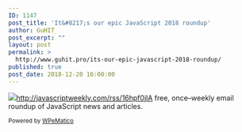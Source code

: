 ```yaml
---
ID: 1147
post_title: 'It&#8217;s our epic JavaScript 2018 roundup'
author: GuHIT
post_excerpt: ""
layout: post
permalink: >
  http://www.guhit.pro/its-our-epic-javascript-2018-roundup/
published: true
post_date: 2018-12-20 16:00:00
---
```

<img class="wpe_imgrss" src="https://copm.s3.amazonaws.com/0e20c86e.jpg">http://javascriptweekly.com/rss/16hpf0jlA free, once&ndash;weekly email roundup of JavaScript news and articles.<p class="wpematico_credit"><small>Powered by <a href="http://www.wpematico.com" target="_blank">WPeMatico</a></small></p>